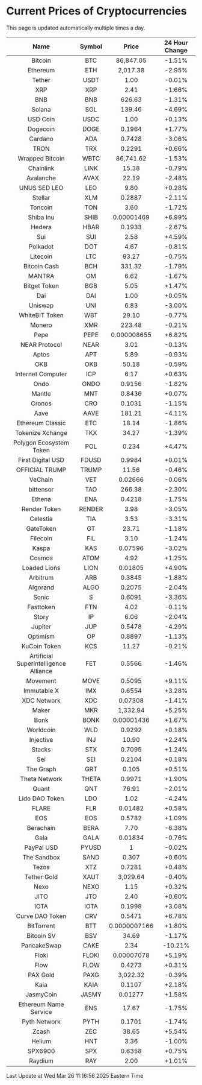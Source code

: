 # Current Prices of Cryptocurrencies
This page is updated automatically multiple times a day.

| Name | Symbol | Price | 24 Hour Change |
| :---: |:---:| :---: | :---: |
| Bitcoin | BTC | 86,847.05 | -1.51% |
| Ethereum | ETH | 2,017.38 | -2.95% |
| Tether | USDT | 1.00 | -0.01% |
| XRP | XRP | 2.41 | -1.66% |
| BNB | BNB | 626.63 | -1.31% |
| Solana | SOL | 139.46 | -4.69% |
| USD Coin | USDC | 1.00 | +0.13% |
| Dogecoin | DOGE | 0.1964 | +1.77% |
| Cardano | ADA | 0.7428 | -3.06% |
| TRON | TRX | 0.2291 | +0.66% |
| Wrapped Bitcoin | WBTC | 86,741.62 | -1.53% |
| Chainlink | LINK | 15.38 | -0.79% |
| Avalanche | AVAX | 22.19 | -2.48% |
| UNUS SED LEO | LEO | 9.80 | +0.28% |
| Stellar | XLM | 0.2887 | -2.11% |
| Toncoin | TON | 3.60 | -1.72% |
| Shiba Inu | SHIB | 0.00001469 | +6.99% |
| Hedera | HBAR | 0.1933 | -2.67% |
| Sui | SUI | 2.58 | +4.59% |
| Polkadot | DOT | 4.67 | -0.81% |
| Litecoin | LTC | 93.27 | -0.75% |
| Bitcoin Cash | BCH | 331.32 | -1.79% |
| MANTRA | OM | 6.62 | -1.67% |
| Bitget Token | BGB | 5.05 | +1.47% |
| Dai | DAI | 1.00 | +0.05% |
| Uniswap | UNI | 6.83 | -3.00% |
| WhiteBIT Token | WBT | 29.10 | -0.77% |
| Monero | XMR | 223.48 | -0.21% |
| Pepe | PEPE | 0.000008655 | +6.82% |
| NEAR Protocol | NEAR | 3.01 | -0.13% |
| Aptos | APT | 5.89 | -0.93% |
| OKB | OKB | 50.18 | -0.59% |
| Internet Computer | ICP | 6.17 | +0.63% |
| Ondo | ONDO | 0.9156 | -1.82% |
| Mantle | MNT | 0.8436 | +0.07% |
| Cronos | CRO | 0.1031 | -1.15% |
| Aave | AAVE | 181.21 | -4.11% |
| Ethereum Classic | ETC | 18.14 | -1.86% |
| Tokenize Xchange | TKX | 34.27 | -1.39% |
| Polygon Ecosystem Token | POL | 0.234 | +4.47% |
| First Digital USD | FDUSD | 0.9984 | +0.01% |
| OFFICIAL TRUMP | TRUMP | 11.56 | -0.46% |
| VeChain | VET | 0.02666 | -0.06% |
| bittensor | TAO | 266.38 | -2.30% |
| Ethena | ENA | 0.4218 | -1.75% |
| Render Token | RENDER | 3.98 | -3.05% |
| Celestia | TIA | 3.53 | -3.31% |
| GateToken | GT | 23.71 | -1.18% |
| Filecoin | FIL | 3.10 | -1.24% |
| Kaspa | KAS | 0.07596 | -3.02% |
| Cosmos | ATOM | 4.92 | +1.25% |
| Loaded Lions | LION | 0.01805 | +4.90% |
| Arbitrum | ARB | 0.3845 | -1.88% |
| Algorand | ALGO | 0.2075 | -2.04% |
| Sonic | S | 0.6091 | -3.36% |
| Fasttoken | FTN | 4.02 | -0.11% |
| Story | IP | 6.06 | -2.04% |
| Jupiter | JUP | 0.5478 | -4.29% |
| Optimism | OP | 0.8897 | -1.13% |
| KuCoin Token | KCS | 11.27 | -0.21% |
| Artificial Superintelligence Alliance | FET | 0.5566 | -1.46% |
| Movement | MOVE | 0.5095 | +9.11% |
| Immutable X | IMX | 0.6554 | +3.28% |
| XDC Network | XDC | 0.07308 | -1.41% |
| Maker | MKR | 1,332.94 | +5.25% |
| Bonk | BONK | 0.00001436 | +1.67% |
| Worldcoin | WLD | 0.9292 | +0.18% |
| Injective | INJ | 10.90 | +2.24% |
| Stacks | STX | 0.7095 | +1.24% |
| Sei | SEI | 0.2104 | +0.18% |
| The Graph | GRT | 0.105 | +0.51% |
| Theta Network | THETA | 0.9971 | +1.90% |
| Quant | QNT | 76.91 | -2.01% |
| Lido DAO Token | LDO | 1.02 | -4.24% |
| FLARE | FLR | 0.01482 | +0.58% |
| EOS | EOS | 0.5782 | +1.09% |
| Berachain | BERA | 7.70 | -6.38% |
| Gala | GALA | 0.01834 | -0.76% |
| PayPal USD | PYUSD | 1 | -0.02% |
| The Sandbox | SAND | 0.307 | +0.60% |
| Tezos | XTZ | 0.7281 | +0.48% |
| Tether Gold | XAUT | 3,029.64 | -0.40% |
| Nexo | NEXO | 1.15 | +0.32% |
| JITO | JTO | 2.40 | +0.60% |
| IOTA | IOTA | 0.1998 | +3.08% |
| Curve DAO Token | CRV | 0.5471 | +6.78% |
| BitTorrent | BTT | 0.0000007166 | +1.80% |
| Bitcoin SV | BSV | 34.69 | -1.17% |
| PancakeSwap | CAKE | 2.34 | -10.21% |
| Floki | FLOKI | 0.00007078 | +5.19% |
| Flow | FLOW | 0.4273 | +0.31% |
| PAX Gold | PAXG | 3,022.32 | -0.39% |
| Kaia | KAIA | 0.1107 | +2.18% |
| JasmyCoin | JASMY | 0.01277 | +1.58% |
| Ethereum Name Service | ENS | 17.67 | -1.75% |
| Pyth Network | PYTH | 0.1701 | -1.74% |
| Zcash | ZEC | 38.65 | +5.54% |
| Helium | HNT | 3.36 | -1.00% |
| SPX6900 | SPX | 0.6358 | +0.75% |
| Raydium | RAY | 2.00 | +1.01% |

Last Update at Wed Mar 26 11:16:56 2025 Eastern Time